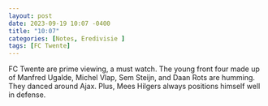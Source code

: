 ```yaml
---
layout: post
date: 2023-09-19 10:07 -0400
title: "10:07"
categories: [Notes, Eredivisie ]
tags: [FC Twente]
---
```


FC Twente are prime viewing, a must watch. The young front four made up of Manfred Ugalde, Michel Vlap, Sem Steijn, and Daan Rots are humming. They danced around Ajax. Plus, Mees Hilgers always positions himself well in defense.


